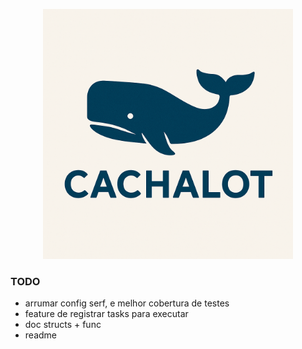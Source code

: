 <p align="center">
  <img src="doc/cachalot.png" alt="Cachalot Logo" width="400"/>
</p>


### TODO

* arrumar config serf, e melhor cobertura de testes
* feature de registrar tasks para executar
* doc structs + func
* readme